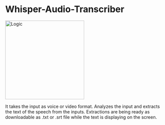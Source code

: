 # Whisper-Audio-Transcriber

<img src="https://store-images.s-microsoft.com/image/apps.56682.14350936569756856.f7d455a8-9ca7-4a3a-bd40-6538daa8a89b.b007f468-5577-4109-b625-6853a3f4f7d5?h=210" alt="Logic" width="250"/>

It takes the input as voice or video format. 
Analyzes the input and extracts the text of the speech from the inputs.
Extractions are being ready as downloadable as .txt or .srt file while the text is displaying on the screen. 
